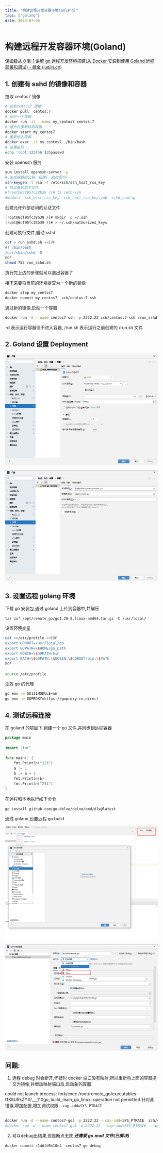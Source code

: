 ```yaml
---
title: "构建远程开发容器环境(Goland)"
tags: ["golang"]
date: 2025-07-06
---
```

# 构建远程开发容器环境(Goland)

[保姆级从 0 到 1 讲解 go 远程开发环境搭建(从 Docker 安装到使用 Goland 远程部署和调试) - 掘金 (juejin.cn)](https://juejin.cn/post/7147327195747188744)

## 1. 创建有 sshd 的镜像和容器

拉取 centos7 镜像

```bash
# 拉取centos7 镜像
docker pull  centos:7
# 运行一个容器
docker run -it --name my_centos7 centos:7
# 退出后重新启动容器
docker start my_centos7
# 重新进入容器
docker exec -it my_centos7  /bin/bash
# 设置密码
echo 'root:123456'|chpasswd
```

安装 openssh 服务

```bash
yum install openssh-server -y
# 生成容器的公钥、私钥(一致按回车)
ssh-keygen -t rsa -f /etc/ssh/ssh_host_rsa_key
# 可以看到如下文件
#[root@6cf95fc38b39 /]# ls /etc/ssh
#moduli  ssh_host_rsa_key  ssh_host_rsa_key.pub  sshd_config
```

创建允许外部访问的认证文件

```bash
[root@6cf95fc38b39 /]# mkdir -p ~/.ssh
[root@6cf95fc38b39 /]# > ~/.ssh/authorized_keys
```

创建可执行文件,启动 sshd

```bash
cat > run_sshd.sh <<EOF
#! /bin/bash
/usr/sbin/sshd -D
EOF
chmod 755 run_sshd.sh
```

执行完上边的步骤就可以退出容器了

接下来要将当前的环境提交为一个新的镜像

```bash
docker stop my_centos7
docker commit my_centos7  zch/centos:7-ssh
```

通过新的镜像,启动一个容器

```bash
docker run -d --name centos7-ssh -p 2222:22 zch/centos:7-ssh /run_sshd.sh
```

-d 表示运行容器但不进入容器, /run.sh 表示运行之前创建的 /run.sh 文件

## 2. Goland 设置 Deployment

![image-20230612224523208](assert/image-20230612224523208.png)

![image-20230612225615747](assert/image-20230612225615747.png)

## 3. 设置远程 golang 环境

下载 go 安装包,通过 goland 上传到容器中,并解压

`tar zxf /opt/remote_go/go1.20.5.linux-amd64.tar.gz -C /usr/local/`

设置环境变量

```bash
cat >>/etc/profile <<EOF
export GOROOT=/usr/local/go
export GOPATH=\$HOME/go_path
export GOBIN=\$GOPATH/bin
export PATH=\$GOPATH:\$GOBIN:\$GOROOT/bin:\$PATH
EOF

source /etc/profile
```

生效 go 的代理

```bash
go env -w GO111MODULE=on
go env -w GOPROXY=https://goproxy.cn,direct
```

## 4. 测试远程连接

在 goland 的项目下,创建一个 go 文件,并同步到远程容器

```go
package main

import "fmt"

func main() {
	fmt.Println("123")
	a := 1
	b := a + 1
	fmt.Println(b)
	fmt.Println("234")
}
```

在远程和本地执行如下命令

`go install github.com/go-delve/delve/cmd/dlv@latest`

通过 goland,设置远程 go build

![image-20230612230740284](assert/image-20230612230740284.png)

![image-20230612230856891](assert/image-20230612230856891.png)

## 问题:

1. 远程 debug 时会断开,怀疑时 docker 端口没有映射,所以重新将上面的容器提交为镜像,并增加映射端口后,启动新的容器

could not launch process: fork/exec /root/remote_go/executables-t1X8URkZYX/\_\_\_110go_build_main_go_linux: operation not permitted
针对此错误,增加配置,增加调试权限`--cap-add=SYS_PTRACE `

```bash

docker run -d --name centos7-go3 -p 2222:22 --cap-add=SYS_PTRACE  zch/centos:7-go /run_sshd.sh
#docker run -d --name centos7-go1 -p 2222:22 --cap-add=SYS_PTRACE  --privileged   zch/centos:7-go /run_sshd.sh
```

2. 可以debug出结果,但是断点无效 
**_还需要 go.mod 文件(已解决)_**

`docker commit c14dfd6b10e4  centos7-go-debug`
